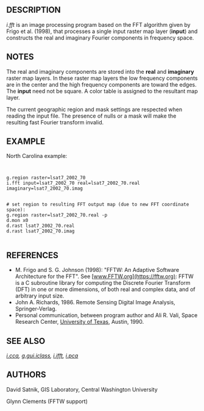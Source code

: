 

## DESCRIPTION

*i.fft* is an image processing program based on the FFT algorithm
given by Frigo et al. (1998), that processes a single input raster map layer
(**input**) and constructs the real and imaginary Fourier
components in frequency space.

## NOTES

The real and imaginary components are stored into the
**real** and **imaginary** raster map
layers. In these raster map
layers the low frequency components are in the center and
the high frequency components are toward the edges. The
**input** need not be square. A
color table is assigned to the resultant map layer.

The current geographic region and mask settings are respected when
reading the input file. The presence of nulls or a mask will make the
resulting fast Fourier transform invalid.

## EXAMPLE

North Carolina example:

```


g.region raster=lsat7_2002_70
i.fft input=lsat7_2002_70 real=lsat7_2002_70.real imaginary=lsat7_2002_70.imag


# set region to resulting FFT output map (due to new FFT coordinate space):
g.region raster=lsat7_2002_70.real -p
d.mon x0
d.rast lsat7_2002_70.real
d.rast lsat7_2002_70.imag


```


## REFERENCES

* M. Frigo and S. G. Johnson (1998): "FFTW: An Adaptive Software Architecture
  for the FFT". See [www.FFTW.org](https://fftw.org): FFTW is a C subroutine library
  for computing the Discrete Fourier Transform (DFT) in one or more
  dimensions, of both real and complex data, and of arbitrary input size.
* John A. Richards, 1986. Remote Sensing Digital Image Analysis, Springer-Verlag.
* Personal communication, between program author and Ali R. Vali,
  Space Research Center, [University of Texas](https://www.utexas.edu), Austin, 1990.


## SEE ALSO

*[i.cca](i.cca.html),
[g.gui.iclass](g.gui.iclass.html),
[i.ifft](i.ifft.html),
[i.pca](i.pca.html)*

## AUTHORS

David Satnik, GIS Laboratory,
Central Washington University

Glynn Clements (FFTW support)

